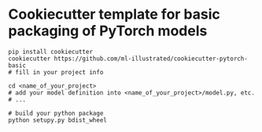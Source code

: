 # Cookiecutter template for basic packaging of PyTorch models

```
pip install cookiecutter
cookiecutter https://github.com/ml-illustrated/cookiecutter-pytorch-basic
# fill in your project info

cd <name_of_your_project>
# add your model definition into <name_of_your_project>/model.py, etc.
# ...

# build your python package
python setupy.py bdist_wheel
```
